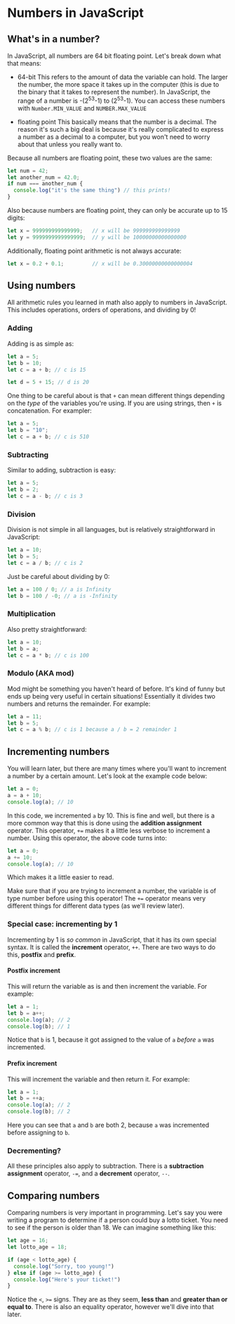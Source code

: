 # Numbers in JavaScript

## What's in a number?
In JavaScript, all numbers are 64 bit floating point. Let's break down what that means:

- 64-bit
This refers to the amount of data the variable can hold. The larger the number, the more space it takes up in the computer (this is due to the binary that it takes to represent the number). In JavaScript, the range of a number is -(2<sup>53</sup>-1) to (2<sup>53</sup>-1). You can access these numbers with `Number.MIN_VALUE` and `NUMBER.MAX_VALUE`

- floating point
This basically means that the number is a decimal. The reason it's such a big deal is because it's really complicated to express a number as a decimal to a computer, but you won't need to worry about that unless you really want to.

Because all numbers are floating point, these two values are the same:
```js
let num = 42;
let another_num = 42.0;
if num === another_num {
  console.log("it's the same thing") // this prints!
}
```

Also because numbers are floating point, they can only be accurate up to 15 digits:
```js
let x = 999999999999999;   // x will be 999999999999999
let y = 9999999999999999;  // y will be 10000000000000000
```

Additionally, floating point arithmetic is not always accurate:
```js
let x = 0.2 + 0.1;         // x will be 0.30000000000000004
```

## Using numbers
All arithmetic rules you learned in math also apply to numbers in JavaScript. This includes operations, orders of operations, and dividing by 0!

### Adding
Adding is as simple as:
```js
let a = 5;
let b = 10;
let c = a + b; // c is 15

let d = 5 + 15; // d is 20
```

One thing to be careful about is that `+` can mean different things depending on the *type* of the variables you're using. If you are using strings, then `+` is concatenation. For exampler:
```js
let a = 5;
let b = "10";
let c = a + b; // c is 510
```

### Subtracting
Similar to adding, subtraction is easy:
```js
let a = 5;
let b = 2;
let c = a - b; // c is 3
```

### Division
Division is not simple in all languages, but is relatively straightforward in JavaScript:
```js
let a = 10;
let b = 5;
let c = a / b; // c is 2
```

Just be careful about dividing by 0:
```js
let a = 100 / 0; // a is Infinity
let b = 100 / -0; // a is -Infinity
```

### Multiplication
Also pretty straightforward:
```js
let a = 10;
let b = a;
let c = a * b; // c is 100
```

### Modulo (AKA mod)
Mod might be something you haven't heard of before. It's kind of funny but ends up being very useful in certain situations! Essentially it divides two numbers and returns the remainder. For example:
```js
let a = 11;
let b = 5;
let c = a % b; // c is 1 because a / b = 2 remainder 1
```

## Incrementing numbers
You will learn later, but there are many times where you'll want to increment a number by a certain amount. Let's look at the example code below:
```js
let a = 0;
a = a + 10;
console.log(a); // 10
```
In this code, we incremented `a` by 10. This is fine and well, but there is a more common way that this is done using the **addition assignment** operator. This operator, `+=` makes it a little less verbose to increment a number. Using this operator, the above code turns into:
```js
let a = 0;
a += 10;
console.log(a); // 10
```
Which makes it a little easier to read.

Make sure that if you are trying to increment a number, the variable is of type number before using this operator! The `+=` operator means very different things for different data types (as we'll review later).

### Special case: incrementing by 1
Incrementing by 1 is _so common_ in JavaScript, that it has its own special syntax. It is called the **increment** operator, `++`. There are two ways to do this, **postfix** and **prefix**. 

#### Postfix increment
This will return the variable as is and then increment the variable. For example:
```js
let a = 1;
let b = a++;
console.log(a); // 2
console.log(b); // 1
```
Notice that `b` is 1, because it got assigned to the value of `a` _before_ `a` was incremented.

#### Prefix increment
This will increment the variable and then return it. For example:
```js
let a = 1;
let b = ++a;
console.log(a); // 2
console.log(b); // 2
```
Here you can see that `a` and `b` are both 2, because `a` was incremented before assigning to `b`.

### Decrementing?
All these principles also apply to subtraction. There is a **subtraction assignment** operator, `-=`, and a **decrement** operator, `--`.

## Comparing numbers
Comparing numbers is very important in programming. Let's say you were writing a program to determine if a person could buy a lotto ticket. You need to see if the person is older than 18. We can imagine something like this:
```js
let age = 16;
let lotto_age = 18;

if (age < lotto_age) {
  console.log("Sorry, too young!")
} else if (age >= lotto_age) {
  console.log("Here's your ticket!")
}
```
Notice the `<`, `>=` signs. They are as they seem, **less than** and **greater than or equal to**. There is also an equality operator, however we'll dive into that later.
